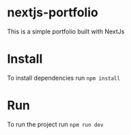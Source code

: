 # nextjs-portfolio
This is a simple portfolio built with NextJs

# Install
To install dependencies run
```npm install```

# Run
To run the project run
```npm run dev```
